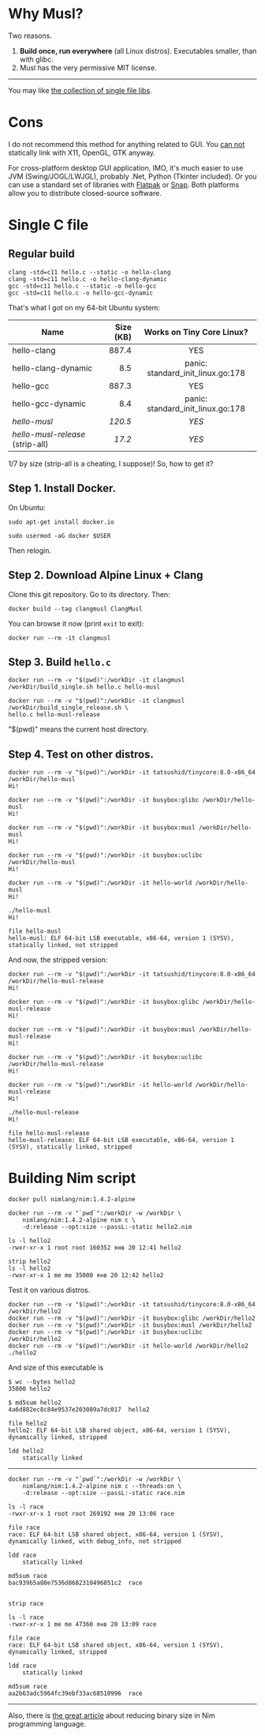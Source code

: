 # Why Musl?

Two reasons.

1. **Build once, run everywhere** (all Linux distros). Executables smaller, than with glibc.
2. Musl has the very permissive MIT license.

--------

You may like [the collection of single file libs](https://github.com/nothings/single_file_libs).

# Cons

I do not recommend this method for anything related to GUI.
You [can not](https://lobste.rs/s/qx5zuo/how_create_portable_linux_binaries_even)
statically link with X11, OpenGL, GTK anyway.

For cross-platform desktop GUI application, IMO, it's much easier to use JVM (Swing/JOGL/LWJGL),
probably .Net, Python (Tkinter included). Or you can use a standard set of libraries with [Flatpak](https://docs.flatpak.org/en/latest/available-runtimes.html) or [Snap](https://snapcraft.io/docs/creating-a-snap). Both platforms allow you to distribute closed-source software.

# Single C file

## Regular build

    clang -std=c11 hello.c --static -o hello-clang
    clang -std=c11 hello.c -o hello-clang-dynamic
    gcc -std=c11 hello.c --static -o hello-gcc
    gcc -std=c11 hello.c -o hello-gcc-dynamic

That's what I got on my 64-bit Ubuntu system:

| Name                    | Size (KB) | Works on Tiny Core Linux?         |
| ----------------------- | --------: | :-------------------------------: |
| hello-clang             |     887.4 | YES                               |
| hello-clang-dynamic     |       8.5 | panic: standard_init_linux.go:178 |
| hello-gcc               |     887.3 | YES                               |
| hello-gcc-dynamic       |       8.4 | panic: standard_init_linux.go:178 |
| *hello-musl*            |   *120.5* | *YES*                             |
| *hello-musl-release* (strip-all)   |    *17.2* | *YES*                             |

1/7 by size (strip-all is a cheating, I suppose)! So, how to get it?

## Step 1. Install Docker.

On Ubuntu:

    sudo apt-get install docker.io

    sudo usermod -aG docker $USER
    
Then relogin.

## Step 2. Download Alpine Linux + Clang

Clone this git repository. Go to its directory. Then:

    docker build --tag clangmusl ClangMusl

You can browse it now (print `exit` to exit):

    docker run --rm -it clangmusl

## Step 3. Build `hello.c`

    docker run --rm -v "$(pwd)":/workDir -it clangmusl /workDir/build_single.sh hello.c hello-musl
    
    docker run --rm -v "$(pwd)":/workDir -it clangmusl /workDir/build_single_release.sh \
    hello.c hello-musl-release

"$(pwd)" means the current host directory.

## Step 4. Test on other distros.

    docker run --rm -v "$(pwd)":/workDir -it tatsushid/tinycore:8.0-x86_64 /workDir/hello-musl
    Hi!

    docker run --rm -v "$(pwd)":/workDir -it busybox:glibc /workDir/hello-musl
    Hi!

    docker run --rm -v "$(pwd)":/workDir -it busybox:musl /workDir/hello-musl
    Hi!

    docker run --rm -v "$(pwd)":/workDir -it busybox:uclibc /workDir/hello-musl
    Hi!

    docker run --rm -v "$(pwd)":/workDir -it hello-world /workDir/hello-musl
    Hi!

    ./hello-musl 
    Hi!

    file hello-musl
    hello-musl: ELF 64-bit LSB executable, x86-64, version 1 (SYSV), statically linked, not stripped

And now, the stripped version:

    docker run --rm -v "$(pwd)":/workDir -it tatsushid/tinycore:8.0-x86_64 /workDir/hello-musl-release
    Hi!

    docker run --rm -v "$(pwd)":/workDir -it busybox:glibc /workDir/hello-musl-release
    Hi!

    docker run --rm -v "$(pwd)":/workDir -it busybox:musl /workDir/hello-musl-release
    Hi!

    docker run --rm -v "$(pwd)":/workDir -it busybox:uclibc /workDir/hello-musl-release
    Hi!

    docker run --rm -v "$(pwd)":/workDir -it hello-world /workDir/hello-musl-release
    Hi!

    ./hello-musl-release
    Hi!

    file hello-musl-release
    hello-musl-release: ELF 64-bit LSB executable, x86-64, version 1 (SYSV), statically linked, stripped

# Building Nim script

```
docker pull nimlang/nim:1.4.2-alpine
```

```
docker run --rm -v "`pwd`":/workDir -w /workDir \
    nimlang/nim:1.4.2-alpine nim c \
    -d:release --opt:size --passL:-static hello2.nim

ls -l hello2
-rwxr-xr-x 1 root root 160352 янв 20 12:41 hello2

strip hello2
ls -l hello2
-rwxr-xr-x 1 me me 35000 янв 20 12:42 hello2
```

Test it on various distros.

    docker run --rm -v "$(pwd)":/workDir -it tatsushid/tinycore:8.0-x86_64 /workDir/hello2
    docker run --rm -v "$(pwd)":/workDir -it busybox:glibc /workDir/hello2
    docker run --rm -v "$(pwd)":/workDir -it busybox:musl /workDir/hello2
    docker run --rm -v "$(pwd)":/workDir -it busybox:uclibc /workDir/hello2
    docker run --rm -v "$(pwd)":/workDir -it hello-world /workDir/hello2
    ./hello2

And size of this executable is

```
$ wc --bytes hello2
35000 hello2

$ md5sum hello2
4a6d882ec8c84e9537e203089a7dc017  hello2

file hello2
hello2: ELF 64-bit LSB shared object, x86-64, version 1 (SYSV), dynamically linked, stripped

ldd hello2
	statically linked
```

---------

```
docker run --rm -v "`pwd`":/workDir -w /workDir \
    nimlang/nim:1.4.2-alpine nim c --threads:on \
    -d:release --opt:size --passL:-static race.nim

ls -l race
-rwxr-xr-x 1 root root 269192 янв 20 13:06 race

file race
race: ELF 64-bit LSB shared object, x86-64, version 1 (SYSV), dynamically linked, with debug_info, not stripped

ldd race
	statically linked

md5sum race
bac939b5a80e7536d8682310496851c2  race


strip race

ls -l race
-rwxr-xr-x 1 me me 47360 янв 20 13:09 race

file race
race: ELF 64-bit LSB shared object, x86-64, version 1 (SYSV), dynamically linked, stripped

ldd race
	statically linked

md5sum race
aa2b63adc5964fc39ebf33ac68510996  race
```

---------
Also, there is [the great article](https://hookrace.net/blog/nim-binary-size/) about
reducing binary size in Nim programming language.
